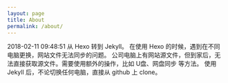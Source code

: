 ```yaml
---
layout: page
title: About
permalink: /about/
---
```

2018-02-11 09:48:51
从 Hexo 转到 Jekyll。
在使用 Hexo 的时候，遇到在不同电脑更换，网站文件无法同步的问题。
公司电脑上有网站源文件，但到家后，无法直接获取源文件。需要使用额外的操作，比如 U盘、网盘同步 等方法。
使用 Jekyll 后，不论切换任何电脑，直接从 github 上 clone。
